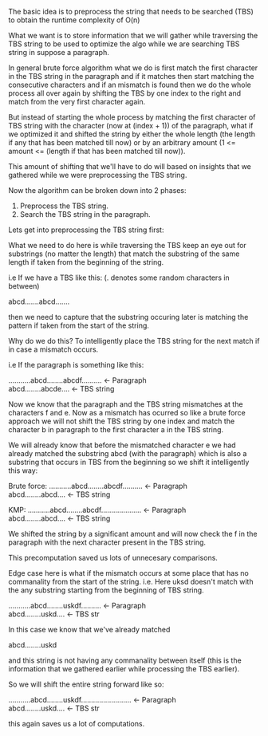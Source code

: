 The basic idea is to preprocess the string that needs to be searched (TBS) to obtain the runtime complexity of O(n)

What we want is to store information that we will gather while traversing the TBS string to be used to optimize the algo while we are searching TBS string in suppose a paragraph.

In general brute force algorithm what we do is first match the first character in the TBS string in the paragraph and if it matches then start matching the consecutive characters and if an mismatch is found then we do the whole process all over again by shifting the TBS by one index to the right and match from the very first character again. 

But instead of starting the whole process by matching the first character of TBS string with the character (now at (index + 1)) of the paragraph, what if we optimized it and shifted the string by either the whole length (the length if any that has been matched till now) or by an arbitrary amount (1 <= amount <= (length if that has been matched till now)). 

This amount of shifting that we'll have to do will based on insights that we gathered while we were preprocessing the TBS string.

Now the algorithm can be broken down into 2 phases:

1. Preprocess the TBS string.
2. Search the TBS string in the paragraph.

Lets get into preprocessing the TBS string first:

What we need to do here is while traversing the TBS keep an eye out for substrings (no matter the length) that match the substring of the same length if taken from the beginning of the string.

i.e If we have a TBS like this: (. denotes some random characters in between)

abcd.......abcd.......

then we need to capture that the substring occuring later is matching the pattern if taken from the start of the string. 

Why do we do this? To intelligently place the TBS string for the next match if in case a mismatch occurs. 

i.e If the paragraph is something like this:

...........abcd........abcdf..........  <- Paragraph   
           abcd........abcde....        <- TBS string  

Now we know that the paragraph and the TBS string mismatches at the characters f and e. Now as a mismatch has ocurred so like a brute force approach we will not shift the TBS string by one index and match the character b in paragraph to the first character a in the TBS string. 

We will already know that before the mismatched character e we had already matched the substring abcd (with the paragraph) which is also a substring that occurs in TBS from the beginning so we shift it intelligently this way:

Brute force:
...........abcd........abcdf..........  <- Paragraph   
            abcd........abcd....        <- TBS string  

KMP:
...........abcd........abcdf....................        <- Paragraph   
                       abcd........abcd....             <- TBS string

We shifted the string by a significant amount and will now check the f in the paragraph with the next character present in the TBS string. 

This precomputation saved us lots of unnecesary comparisons.

Edge case here is what if the mismatch occurs at some place that has no commanality from the start of the string. i.e. Here uksd doesn't match with the any substring starting from the beginning of TBS string.

...........abcd........uskdf..........  <- Paragraph   
           abcd........uskd....         <- TBS str

In this case we know that we've already matched 

abcd........uskd

and this string is not having any commanality between itself (this is the information that we gathered earlier while processing the TBS earlier).

So we will shift the entire string forward like so:

...........abcd........uskdf.........................    <- Paragraph   
                            abcd........uskd....         <- TBS str

this again saves us a lot of computations.

